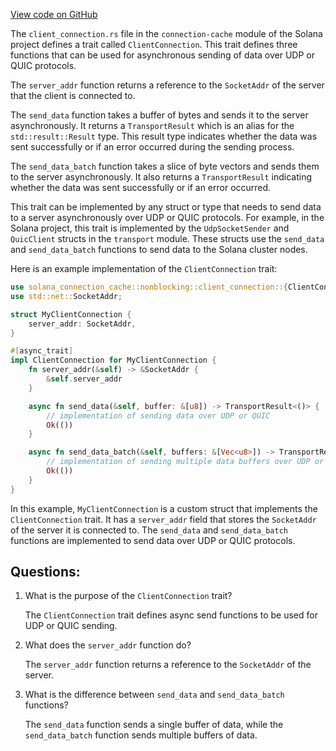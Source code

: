 [View code on GitHub](https://github.com/solana-labs/solana/blob/master/connection-cache/src/nonblocking/client_connection.rs)

The `client_connection.rs` file in the `connection-cache` module of the Solana project defines a trait called `ClientConnection`. This trait defines three functions that can be used for asynchronous sending of data over UDP or QUIC protocols. 

The `server_addr` function returns a reference to the `SocketAddr` of the server that the client is connected to. 

The `send_data` function takes a buffer of bytes and sends it to the server asynchronously. It returns a `TransportResult` which is an alias for the `std::result::Result` type. This result type indicates whether the data was sent successfully or if an error occurred during the sending process. 

The `send_data_batch` function takes a slice of byte vectors and sends them to the server asynchronously. It also returns a `TransportResult` indicating whether the data was sent successfully or if an error occurred. 

This trait can be implemented by any struct or type that needs to send data to a server asynchronously over UDP or QUIC protocols. For example, in the Solana project, this trait is implemented by the `UdpSocketSender` and `QuicClient` structs in the `transport` module. These structs use the `send_data` and `send_data_batch` functions to send data to the Solana cluster nodes. 

Here is an example implementation of the `ClientConnection` trait:

```rust
use solana_connection_cache::nonblocking::client_connection::{ClientConnection, TransportResult};
use std::net::SocketAddr;

struct MyClientConnection {
    server_addr: SocketAddr,
}

#[async_trait]
impl ClientConnection for MyClientConnection {
    fn server_addr(&self) -> &SocketAddr {
        &self.server_addr
    }

    async fn send_data(&self, buffer: &[u8]) -> TransportResult<()> {
        // implementation of sending data over UDP or QUIC
        Ok(())
    }

    async fn send_data_batch(&self, buffers: &[Vec<u8>]) -> TransportResult<()> {
        // implementation of sending multiple data buffers over UDP or QUIC
        Ok(())
    }
}
```

In this example, `MyClientConnection` is a custom struct that implements the `ClientConnection` trait. It has a `server_addr` field that stores the `SocketAddr` of the server it is connected to. The `send_data` and `send_data_batch` functions are implemented to send data over UDP or QUIC protocols.
## Questions: 
 1. What is the purpose of the `ClientConnection` trait?
    
    The `ClientConnection` trait defines async send functions to be used for UDP or QUIC sending.

2. What does the `server_addr` function do?
    
    The `server_addr` function returns a reference to the `SocketAddr` of the server.

3. What is the difference between `send_data` and `send_data_batch` functions?
    
    The `send_data` function sends a single buffer of data, while the `send_data_batch` function sends multiple buffers of data.